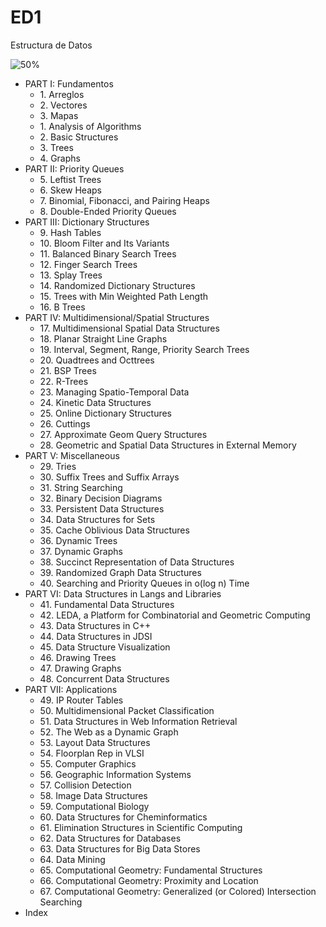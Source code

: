 # ED1
Estructura de Datos

![50%](https://progress-bar.xyz/70)

- PART I: Fundamentos
  - 1\. Arreglos
  - 2\. Vectores
  - 3\. Mapas
   - 1\. Analysis of Algorithms
  - 2\. Basic Structures
  - 3\. Trees
  - 4\. Graphs
- PART II: Priority Queues
  - 5\. Leftist Trees
  - 6\. Skew Heaps
  - 7\. Binomial, Fibonacci, and Pairing Heaps
  - 8\. Double-Ended Priority Queues
- PART III: Dictionary Structures
  - 9\. Hash Tables
  - 10\. Bloom Filter and Its Variants
  - 11\. Balanced Binary Search Trees
  - 12\. Finger Search Trees
  - 13\. Splay Trees
  - 14\. Randomized Dictionary Structures
  - 15\. Trees with Min Weighted Path Length
  - 16\. B Trees
- PART IV: Multidimensional/Spatial Structures
  - 17\. Multidimensional Spatial Data Structures
  - 18\. Planar Straight Line Graphs
  - 19\. Interval, Segment, Range, Priority Search Trees
  - 20\. Quadtrees and Octtrees
  - 21\. BSP Trees
  - 22\. R-Trees
  - 23\. Managing Spatio-Temporal Data
  - 24\. Kinetic Data Structures
  - 25\. Online Dictionary Structures
  - 26\. Cuttings
  - 27\. Approximate Geom Query Structures
  - 28\. Geometric and Spatial Data Structures in External Memory
- PART V: Miscellaneous
  - 29\. Tries
  - 30\. Suffix Trees and Suffix Arrays
  - 31\. String Searching
  - 32\. Binary Decision Diagrams
  - 33\. Persistent Data Structures
  - 34\. Data Structures for Sets
  - 35\. Cache Oblivious Data Structures
  - 36\. Dynamic Trees
  - 37\. Dynamic Graphs
  - 38\. Succinct Representation of Data Structures
  - 39\. Randomized Graph Data Structures
  - 40\. Searching and Priority Queues in o(log n) Time
- PART VI: Data Structures in Langs and Libraries
  - 41\. Fundamental Data Structures
  - 42\. LEDA, a Platform for Combinatorial and Geometric Computing
  - 43\. Data Structures in C++
  - 44\. Data Structures in JDSI
  - 45\. Data Structure Visualization
  - 46\. Drawing Trees
  - 47\. Drawing Graphs
  - 48\. Concurrent Data Structures
- PART VII: Applications
  - 49\. IP Router Tables
  - 50\. Multidimensional Packet Classification
  - 51\. Data Structures in Web Information Retrieval
  - 52\. The Web as a Dynamic Graph
  - 53\. Layout Data Structures
  - 54\. Floorplan Rep in VLSI
  - 55\. Computer Graphics
  - 56\. Geographic Information Systems
  - 57\. Collision Detection
  - 58\. Image Data Structures
  - 59\. Computational Biology
  - 60\. Data Structures for Cheminformatics
  - 61\. Elimination Structures in Scientific Computing
  - 62\. Data Structures for Databases
  - 63\. Data Structures for Big Data Stores
  - 64\. Data Mining
  - 65\. Computational Geometry: Fundamental Structures
  - 66\. Computational Geometry: Proximity and Location
  - 67\. Computational Geometry: Generalized (or Colored) Intersection Searching
- Index
